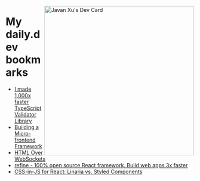 
<a href="https://app.daily.dev/JavanXU"><img align="right" src="https://api.daily.dev/devcards/e45a150971844cd6959a94bb94e861ea.png?r=quw" width="400" alt="Javan Xu's Dev Card"/></a>

# My daily.dev bookmarks
<!-- daily.dev BOOKMARKS:START -->
- [I made 1,000x faster TypeScript Validator Library](https://app.daily.dev/posts/yVMW33ncl?utm_source=rss&utm_medium=bookmarks&utm_campaign=6ueXw3FRNQzpNtewCDbI6)
- [Building a Micro-frontend Framework](https://app.daily.dev/posts/gZxbXQOVr?utm_source=rss&utm_medium=bookmarks&utm_campaign=6ueXw3FRNQzpNtewCDbI6)
- [HTML Over WebSockets](https://app.daily.dev/posts/QBtYaQ1_t?utm_source=rss&utm_medium=bookmarks&utm_campaign=6ueXw3FRNQzpNtewCDbI6)
- [refine - 100% open source React framework. Build web apps 3x faster](https://app.daily.dev/posts/uKLERC9DJ?utm_source=rss&utm_medium=bookmarks&utm_campaign=6ueXw3FRNQzpNtewCDbI6)
- [CSS-in-JS for React: Linaria vs. Styled Components](https://app.daily.dev/posts/LE_BsKcSx?utm_source=rss&utm_medium=bookmarks&utm_campaign=6ueXw3FRNQzpNtewCDbI6)
<!-- daily.dev BOOKMARKS:END -->
